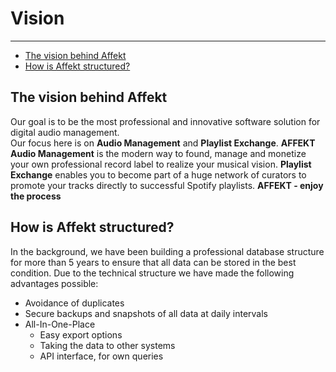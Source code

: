 # Vision

---

- [The vision behind Affekt](#the-vision)
- [How is Affekt structured?](#structure)

<a name="the-vision"></a>
## The vision behind Affekt
Our goal is to be the most professional and innovative software solution for digital audio management.  
Our focus here is on **Audio Management** and **Playlist Exchange**.
**AFFEKT Audio Management** is the modern way to found, manage and monetize your own professional record label to realize your musical vision.
**Playlist Exchange** enables you to become part of a huge network of curators to promote your tracks directly to successful Spotify playlists.
**AFFEKT - enjoy the process**

<a name="structure"></a>
## How is Affekt structured?
In the background, we have been building a professional database structure for more than 5 years to ensure that all data can be stored in the best condition. Due to the technical structure we have made the following advantages possible:
- Avoidance of duplicates
- Secure backups and snapshots of all data at daily intervals
- All-In-One-Place
    - Easy export options
    - Taking the data to other systems
    - API interface, for own queries  
